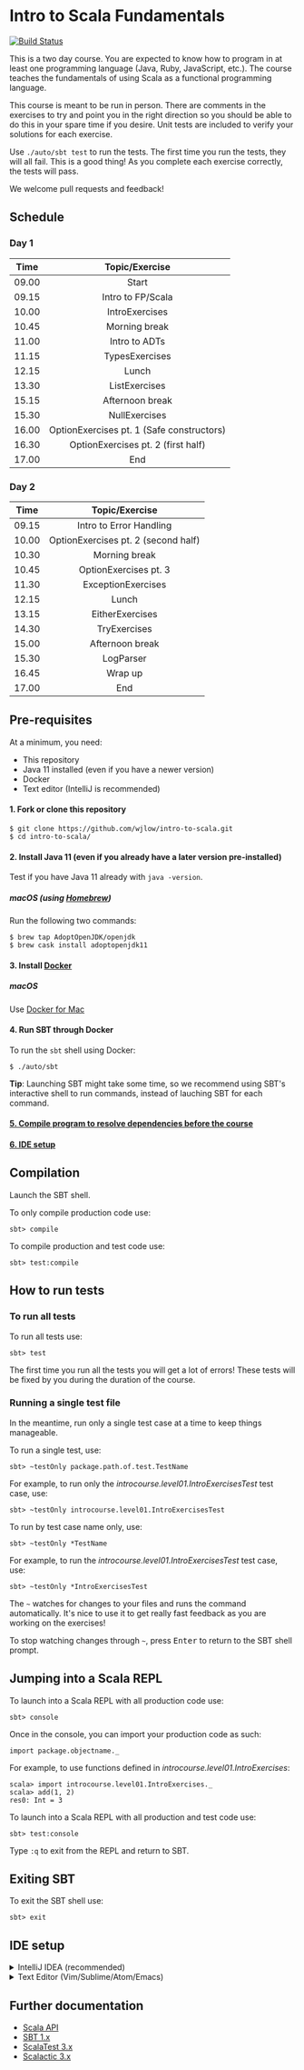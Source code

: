 # Intro to Scala Fundamentals

[![Build Status](https://travis-ci.org/wjlow/intro-to-scala.svg?branch=master)](https://travis-ci.org/wjlow/intro-to-scala)

This is a two day course. You are expected to know how to program in at least one programming language (Java, Ruby, JavaScript, etc.). The course teaches the fundamentals of using Scala as a functional programming language.

This course is meant to be run in person. There are comments in the exercises to try and point you in the right direction so you should be able to do this in your spare time if you desire. Unit tests are included to verify your solutions for each exercise.

Use `./auto/sbt test` to run the tests. The first time you run the tests, they will all fail. This is a good thing! As you complete each exercise correctly, the tests will pass.

We welcome pull requests and feedback!

## Schedule

### Day 1

| Time | Topic/Exercise | 
| :---: | :---: | 
| 09.00 | Start | 
| 09.15 | Intro to FP/Scala |
| 10.00 | IntroExercises | 
| 10.45 | Morning break | 
| 11.00 | Intro to ADTs |
| 11.15 | TypesExercises | 
| 12.15 | Lunch | 
| 13.30 | ListExercises |
| 15.15 | Afternoon break |
| 15.30 | NullExercises |
| 16.00 | OptionExercises pt. 1 (Safe constructors) |
| 16.30 | OptionExercises pt. 2 (first half) | 
| 17.00 | End | | |

### Day 2

| Time | Topic/Exercise |
| :---: | :---: | 
| 09.15 | Intro to Error Handling |
| 10.00 | OptionExercises pt. 2 (second half) | 
| 10.30 | Morning break | 
| 10.45 | OptionExercises pt. 3 | 
| 11.30 | ExceptionExercises | 
| 12.15 | Lunch | 
| 13.15 | EitherExercises | 
| 14.30 | TryExercises | 
| 15.00 | Afternoon break | 
| 15.30 | LogParser | 
| 16.45 | Wrap up | 
| 17.00 | End | 

## Pre-requisites

At a minimum, you need:

- This repository
- Java 11 installed (even if you have a newer version)
- Docker
- Text editor (IntelliJ is recommended)

#### 1. Fork or clone this repository

```
$ git clone https://github.com/wjlow/intro-to-scala.git
$ cd intro-to-scala/
```

#### 2. Install Java 11 (even if you already have a later version pre-installed)

Test if you have Java 11 already with `java -version`.

##### macOS (using [Homebrew](https://brew.sh))

Run the following two commands:

```
$ brew tap AdoptOpenJDK/openjdk
$ brew cask install adoptopenjdk11
```

#### 3. Install [Docker](https://www.docker.com/)

##### macOS

Use [Docker for Mac](https://docs.docker.com/docker-for-mac/install/)

#### 4. Run SBT through Docker

To run the `sbt` shell using Docker:

```
$ ./auto/sbt
```

__Tip__: Launching SBT might take some time, so we recommend using SBT's interactive shell to run commands, instead of lauching SBT for each command.

#### [5. Compile program to resolve dependencies before the course](#compilation)

#### [6. IDE setup](#ide-setup)

## Compilation

Launch the SBT shell.

To only compile production code use:

```
sbt> compile
```

To compile production and test code use:

```
sbt> test:compile
```

## How to run tests

### To run all tests

To run all tests use:

```
sbt> test
```

The first time you run all the tests you will get a lot of errors! These tests will be fixed by you during the duration of the course.

### Running a single test file

In the meantime, run only a single test case at a time to keep things manageable.

To run a single test, use:

```
sbt> ~testOnly package.path.of.test.TestName
```

For example, to run only the _introcourse.level01.IntroExercisesTest_ test case, use:

```
sbt> ~testOnly introcourse.level01.IntroExercisesTest
```

To run by test case name only, use:

```
sbt> ~testOnly *TestName
```

For example, to run the _introcourse.level01.IntroExercisesTest_ test case, use:

```
sbt> ~testOnly *IntroExercisesTest
```

The `~` watches for changes to your files and runs the command automatically. It's nice to use it to get really fast feedback as you are working on the exercises!

To stop watching changes through `~`, press <kbd>Enter</kbd> to return to the SBT shell prompt.

## Jumping into a Scala REPL

To launch into a Scala REPL with all production code use:

```
sbt> console
```

Once in the console, you can import your production code as such:

```
import package.objectname._
```

For example, to use functions defined in _introcourse.level01.IntroExercises_:

```
scala> import introcourse.level01.IntroExercises._
scala> add(1, 2)
res0: Int = 3
```

To launch into a Scala REPL with all production and test code use:

```
sbt> test:console
```

Type `:q` to exit from the REPL and return to SBT.

## Exiting SBT

To exit the SBT shell use:

```
sbt> exit
```

## IDE setup

<details><summary>IntelliJ IDEA (recommended)</summary>

![intellij](intellij.png)

<p>

1. [Download IntelliJ (free Community edition is fine)](https://www.jetbrains.com/idea/download/#section=mac)

2. Install and open IntelliJ

3. If running IntelliJ for the very first time, it might ask you what "featured" plugin you want to install. Select _Install_ for Scala, otherwise install manually: _Configure -> Plugins -> Browse Repositories -> Scala_

4. Restart IntelliJ to activate the plugin

5. Open IntelliJ and open this project: _Open -> Select directory where project is in_

6. IntelliJ will detect this as an SBT project. Select `Import SBT Project` when prompted

7. In the pop-up, choose _SDK -> JDK -> Java 11_. If Java 11 is not available, add it by selecting _New..._ to the right of _Project JDK_, then _+JDK_, then `/Library/Java/JavaVirtualMachines/adoptopenjdk-11.jdk` and finally _Open_

8. Wait for IntelliJ to refresh the project and download dependencies (this might take a while)

9. Build the project with <kbd>Cmd</kbd> + <kbd>F9</kbd>. If you get no errors, IntelliJ setup is all done!

Tips:

* You can run individual tests by right-clicking and then selecting _Run ...ExercisesTest_ ([or just use SBT](#how-to-run-tests))

* Use <kbd>Cmd</kbd> + <kbd>P</kbd> inside the argument of a function to see what type the argument needs to be.

* Use <kbd>Ctrl</kbd> + <kbd>Shift</kbd> + <kbd>P</kbd> to find out the type of a highlighted expression.

</p></details>

<details><summary>Text Editor (Vim/Sublime/Atom/Emacs)</summary>

![text editor](sublime.png)

<p>

1. Open the current directory in an editor of your choice.

2. Open the SBT shell in a terminal window.

3. Compiling - [See SBT instructions on how to compile code](#compilation).

4. Running Tests - [See SBT instructions on how to run tests](#how-to-run-tests).

5. Looking up Scala API - You can also search through the [Scala APIs](https://www.scala-lang.org/api/current/) to find any necessary methods or use a documentation browser like [Dash](https://kapeli.com/dash).

6. To explore the Scala API or any of the exercises use the Scala REPL - [See SBT instructions on how to jump into the REPL](#jumping-into-a-scala-repl).

![scala api browser](scala-api.png)

</p></details>

## Further documentation

- [Scala API](https://www.scala-lang.org/api/current/)
- [SBT 1.x](https://www.scala-sbt.org/1.x/docs/index.html)
- [ScalaTest 3.x](http://doc.scalatest.org/3.0.0/index.html#org.scalatest.fixture.FunSpec)
- [Scalactic 3.x](http://doc.scalactic.org/3.0.0/index.html#org.scalactic.TypeCheckedTripleEquals)
